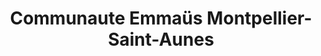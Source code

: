 ---
title: "Communaute Emmaüs Montpellier-Saint-Aunes"
url: /saint-aunes/communaute-emmaues-montpellier-saint-aunes/
shop: Gebrauchtwaren
---